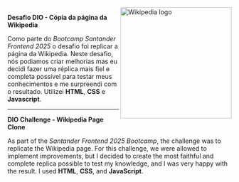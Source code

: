 <img align="right" width="250px" src="https://icon-library.com/images/wikipedia-icon-png/wikipedia-icon-png-8.jpg" alt="Wikipedia logo" >

**Desafio DIO - Cópia da página da Wikipedia**

Como parte do <i>Bootcamp Santander Frontend 2025</i> o desafio foi replicar a página da Wikipedia. Neste desafio, nós podiamos criar melhorias mas
eu decidi fazer uma réplica mais fiel e completa possível para testar meus conhecimentos e me surpreendi com o resultado. Utilizei **HTML**, **CSS** e **Javascript**. <hr>

**DIO Challenge - Wikipedia Page Clone**

As part of the <i>Santander Frontend 2025 Bootcamp</i>, the challenge was to replicate the Wikipedia page. For this challenge, we were allowed to implement improvements,
but I decided to create the most faithful and complete replica possible to test my knowledge, and I was very happy with the result. I used **HTML**, **CSS**, and **JavaScript**.



